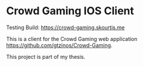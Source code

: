 # Crowd Gaming IOS Client

Testing Build:
https://crowd-gaming.skourtis.me

This is a client for the Crowd Gaming web application https://github.com/gtzinos/Crowd-Gaming.

This project is part of my thesis.
